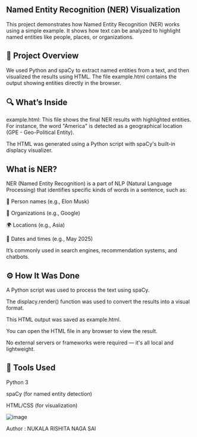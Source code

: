 ## Named Entity Recognition (NER) Visualization

This project demonstrates how Named Entity Recognition (NER) works using a simple example. It shows how text can be analyzed to highlight named entities like people, places, or organizations.

## 📄 Project Overview

We used Python and spaCy to extract named entities from a text, and then visualized the results using HTML. The file example.html contains the output showing entities directly in the browser.

## 🔍 What’s Inside

example.html: This file shows the final NER results with highlighted entities. For instance, the word "America" is detected as a geographical location (GPE - Geo-Political Entity).

The HTML was generated using a Python script with spaCy's built-in displacy visualizer.

## What is NER?

NER (Named Entity Recognition) is a part of NLP (Natural Language Processing) that identifies specific kinds of words in a sentence, such as:

🧝 Person names (e.g., Elon Musk)

🏢 Organizations (e.g., Google)

🌍 Locations (e.g., Asia)

📅 Dates and times (e.g., May 2025)

It’s commonly used in search engines, recommendation systems, and chatbots.

## ⚙️ How It Was Done

A Python script was used to process the text using spaCy.

The displacy.render() function was used to convert the results into a visual format.

This HTML output was saved as example.html.

You can open the HTML file in any browser to view the result.

No external servers or frameworks were required — it's all local and lightweight.

## 🧰 Tools Used

Python 3

spaCy (for named entity detection)

HTML/CSS (for visualization)

![image](https://github.com/user-attachments/assets/b449d660-c96a-4ca7-b3b4-817f09f07b3f)

Author : NUKALA RISHITA NAGA SAI
